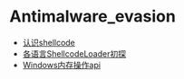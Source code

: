 # Antimalware_evasion

+ [认识shellcode](Article1/index.md)
+ [各语言ShellcodeLoader初探](Article2/index.md)
+ [Windows内存操作api](Article3/index.md)